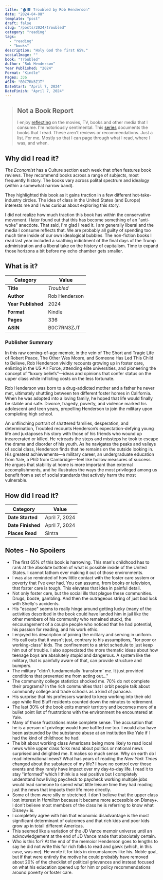 ```yaml
---
title: "🏚️🎓 Troubled by Rob Henderson"
date: "2024-04-08"
template: "post"
draft: false
slug: "/posts/2024/troubled"
category: "reading"
tags:
  - "reading"
  - "books"
description: "Holy God the first 65%."
socialImage: ""
book: "Troubled"
Author: "Rob Henderson"
Year Published: "2024"
Format: "Kindle"
Pages: 336
ASIN: "B0C7RN3ZJT"
DateStart: "April 7, 2024"
DateFinish: "April 7, 2024"
---
```


> ## Not a Book Report
> I enjoy [reflecting](https://blog.samrhea.com/posts/2019/analyze-media-habits) on the movies, TV, books and other media that I consume. I'm notoriously sentimental. This [series](https://blog.samrhea.com/category/reading) documents the books that I read. These aren't reviews or recommendations. Just a list. For me. Mostly so that I can page through what I read, where I was, and when.

## Why did I read it?

_The Economist_ has a Culture section each week that often features book reviews. They recommend books across a range of subjects, most frequently history. The books vary across polital spectrum and idealogy (within a somewhat narrow band).

They highlighted this book as it gains traction in a few different hot-take-industry circles. The idea of class in the United States (and Europe) interests me and I was curious about exploring this story.

I did not realize how much traction this book has within the conservative movement. I later found out that this has become something of an "anti-woke" anecdote. That said, I'm glad I read it. I am generally liberal and the media I consume reflects that. We are probably all guilty of spending too much time inside of our own idealogical bubbles. The non-fiction books I read last year included a scathing indictment of the final days of the Trump administration and a liberal take on the history of capitalism. Time to expand those horizons a bit before my echo chamber gets smaller.

## What is it?

|Category|Value|
|---|---|
|**Title**|*Troubled*|
|**Author**|Rob Henderson|
|**Year Published**|2024|
|**Format**|Kindle|
|**Pages**|336|
|**ASIN**|B0C7RN3ZJT|

### Publisher Summary

In this raw coming-of-age memoir, in the vein of The Short and Tragic Life of Robert Peace, The Other Wes Moore, and Someone Has Led This Child to Believe, Rob Henderson vividly recounts growing up in foster care, enlisting in the US Air Force, attending elite universities, and pioneering the concept of “luxury beliefs”—ideas and opinions that confer status on the upper class while inflicting costs on the less fortunate.

Rob Henderson was born to a drug-addicted mother and a father he never met, ultimately shuttling between ten different foster homes in California. When he was adopted into a loving family, he hoped that life would finally be stable and safe. Divorce, tragedy, poverty, and violence marked his adolescent and teen years, propelling Henderson to join the military upon completing high school.

An unflinching portrait of shattered families, desperation, and determination, Troubled recounts Henderson’s expectation-defying young life and juxtaposes his story with those of his friends who wound up incarcerated or killed. He retreads the steps and missteps he took to escape the drama and disorder of his youth. As he navigates the peaks and valleys of social class, Henderson finds that he remains on the outside looking in. His greatest achievements—a military career, an undergraduate education from Yale, a PhD from Cambridge—feel like hollow measures of success. He argues that stability at home is more important than external accomplishments, and he illustrates the ways the most privileged among us benefit from a set of social standards that actively harm the most vulnerable.

## How did I read it?

|Category|Value|
|---|---|
|**Date Started**|April 7, 2024|
|**Date Finished**|April 7, 2024|
|**Places Read**|Sintra|

## Notes - No Spoilers

* The first 65% of this book is harrowing. This man's childhood has to rank at the absolute bottom of what is possible inside of the United States. I cannot fathom ever making it out of those environments.
* I was also reminded of how little contact with the foster care system or poverty that I've ever had. You can assume, from books or television, that foster care is tough. This elevates that idea in painful detail.
* Not only foster care, but the social ills that plague these communities. Drugs, booze, gambling. And then the outrageous string of just bad luck with Shelly's accidents.
* His "escape" seems to really hinge around getting lucky (many of the activities described in the book could have landed him in jail like the other members of his community who remained stuck), the encouragement of a couple people who noticed that he had potential, his passion for reading, and his work ethic.
* I enjoyed his description of joining the military and serving in uniform. His call outs that it wasn't just, contrary to his assumptions, "for poor or working-class" kids. The confinement to a strict schedule to just keep him out of trouble. I also appreciated the more thematic ideas about how teenage boys are absolutely stupid and dangerous. A system like the military, that is painfully aware of that, can provide structure and bumpers.
* The military "didn't fundamentally 'transform' me. It just provided conditions that prevented me from acting out..."
* The community college statistics shocked me. 70% do not complete their programs? In the rich communities that I orbit people talk about community college and trade schools as a kind of panacea.
* His surprise that his professors wanted to keep working into their old age while Red Bluff residents counted down the minutes to retirement.
* The last 30% of the book exits memoir territory and becomes more of a bullet point list of frustrations with the environment he encountered at Yale.
* Many of those frustrations make complete sense. The accusation that he is a person of privilege would have baffled me too. I would also have been astounded by the substance abuse at an institution like Yale if I had the kind of childhood he had.
* The bit about working class Americans being more likely to read local news while upper class folks read about politics or national news surprised and delighted me. It makes so much sense. Why on earth do I read international news? What has years of reading the _New York Times_ changed about the substance of my life? I have no control over those events and they rarely have impact over my day-to-day life. I read it to stay "informed" which I think is a real positive but I completely understand how living paycheck to paycheck working multiple jobs would lead someone to spend what little leisure time they had reading just the news that impacts their life more directly.
* Some of them were silly or stretched. I don't believe that the upper class lost interest in _Hamilton_ because it became more accessible on Disney+. I don't believe most members of the class he is referring to know what Disney+ is.
* I completely agree with him that economic disadvantage is the most significant determinant of outcomes and that rich kids and poor kids grow up in totall different Americas.
* This seemed like a variation of the JD Vance memoir universe until an acknowledgement at the end of JD Vance made that absolutely certain.
* Who is this for? At the end of the memoior Henderson goes to lengths to say he did not write this for rich folks to read and gawk (which, in this case, was me). He wrote it for kids in circumstances like his. Noble goal, but if that were entirely the motive he could probably have removed about 20% of the checklist of political grievances and instead focused on what his education opened up for him or policy recommendations around poverty or foster care.
